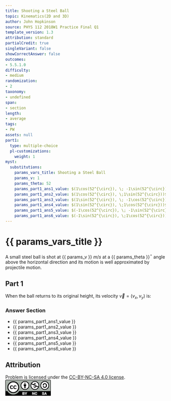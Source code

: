 ```yaml
---
title: Shooting a Steel Ball
topic: Kinematics(2D and 3D)
author: John Hopkinson
source: PHYS 112 2018W1 Practice Final Q1
template_version: 1.3
attribution: standard
partialCredit: true
singleVariant: false
showCorrectAnswer: false
outcomes:
- 5.5.1.0
difficulty:
- medium
randomization:
- 2
taxonomy:
- undefined
span:
- section
length:
- average
tags:
- PW
assets: null
part1:
  type: multiple-choice
  pl-customizations:
    weight: 1
myst:
  substitutions:
    params_vars_title: Shooting a Steel Ball
    params_v: 1
    params_theta: 52
    params_part1_ans1_value: $(1\cos(52^{\circ}), \; -1\sin(52^{\circ}))$
    params_part1_ans2_value: $(1\cos(52^{\circ}), \;1\sin(52^{\circ}))$
    params_part1_ans3_value: $(1\sin(52^{\circ}), \; -1\cos(52^{\circ}))$
    params_part1_ans4_value: $(1\sin(52^{\circ}), \;1\cos(52^{\circ}))$
    params_part1_ans5_value: $(-1\cos(52^{\circ}), \; -1\sin(52^{\circ}))$
    params_part1_ans6_value: $(-1\sin(52^{\circ}), \;1\cos(52^{\circ}))$
---
```

# {{ params_vars_title }}
A small steel ball is shot at {{ params_v }} $m/s$ at a {{ params_theta }}$^{\circ}$ angle above the horizontal direction and its motion is well approximated by projectile motion.

## Part 1

When the ball returns to its original height, its velocity $\overrightarrow{v} = (v_x, v_y)$ is:

### Answer Section

- {{ params_part1_ans1_value }}
- {{ params_part1_ans2_value }}
- {{ params_part1_ans3_value }}
- {{ params_part1_ans4_value }}
- {{ params_part1_ans5_value }}
- {{ params_part1_ans6_value }}

## Attribution

Problem is licensed under the [CC-BY-NC-SA 4.0 license](https://creativecommons.org/licenses/by-nc-sa/4.0/).<br> ![The Creative Commons 4.0 license requiring attribution-BY, non-commercial-NC, and share-alike-SA license.](https://raw.githubusercontent.com/firasm/bits/master/by-nc-sa.png)